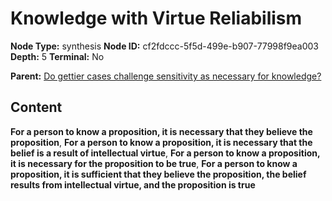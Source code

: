 # Knowledge with Virtue Reliabilism

**Node Type:** synthesis
**Node ID:** cf2fdccc-5f5d-499e-b907-77998f9ea003
**Depth:** 5
**Terminal:** No

**Parent:** [Do gettier cases challenge sensitivity as necessary for knowledge?](do-gettier-cases-challenge-sensitivity-as-necessary-for-knowledge-antithesis-7de5184d-175e-4791-ae61-0612f60eddbf.md)

## Content

**For a person to know a proposition, it is necessary that they believe the proposition**, **For a person to know a proposition, it is necessary that the belief is a result of intellectual virtue**, **For a person to know a proposition, it is necessary for the proposition to be true**, **For a person to know a proposition, it is sufficient that they believe the proposition, the belief results from intellectual virtue, and the proposition is true**
